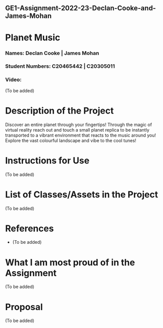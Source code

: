 ## GE1-Assignment-2022-23-Declan-Cooke-and-James-Mohan

# Planet Music

### Names: Declan Cooke | James Mohan

### Student Numbers: C20465442 | C20305011

### Video: 
(To be added)

# Description of the Project
Discover an entire planet through your fingertips! Through the magic of virtual reality reach out and touch a small planet replica to be instantly transported to a vibrant environment that reacts to the music around you! Explore the vast colourful landscape and vibe to the cool tunes!

# Instructions for Use
(To be added)

# List of Classes/Assets in the Project
(To be added)

# References
* (To be added)

# What I am most proud of in the Assignment
(To be added)

# Proposal
(To be added)
